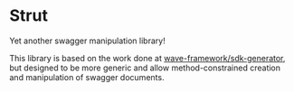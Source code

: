 # Strut
Yet another swagger manipulation library!

This library is based on the work done at [wave-framework/sdk-generator](https://github.com/wave-framework/wave-framework/sdk-generator), but designed to be more generic
and allow method-constrained creation and manipulation of swagger documents.

